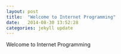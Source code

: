 ```yaml
---
layout: post
title:  "Welcome to Internet Programming"
date:   2014-08-30 13:52:28
categories: jekyll update
---
```


Welcome to Internet Programming